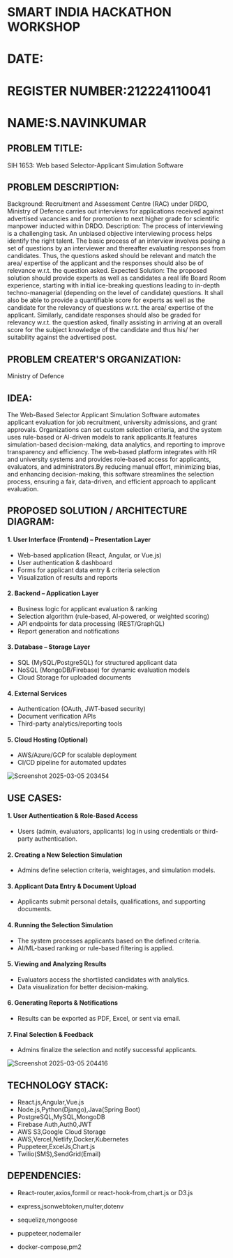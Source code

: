 # SMART INDIA HACKATHON WORKSHOP
# DATE:
# REGISTER NUMBER:212224110041
# NAME:S.NAVINKUMAR

## PROBLEM TITLE:

SIH 1653: Web based Selector-Applicant Simulation Software

## PROBLEM DESCRIPTION:

Background: Recruitment and Assessment Centre (RAC) under DRDO, Ministry of Defence carries out interviews for applications received against advertised vacancies and for promotion to next higher grade for scientific manpower inducted within DRDO. Description: The process of interviewing is a challenging task. An unbiased objective interviewing process helps identify the right talent. The basic process of an interview involves posing a set of questions by an interviewer and thereafter evaluating responses from candidates. Thus, the questions asked should be relevant and match the area/ expertise of the applicant and the responses should also be of relevance w.r.t. the question asked. Expected Solution: The proposed solution should provide experts as well as candidates a real life Board Room experience, starting with initial ice-breaking questions leading to in-depth techno-managerial (depending on the level of candidate) questions. It shall also be able to provide a quantifiable score for experts as well as the candidate for the relevancy of questions w.r.t. the area/ expertise of the applicant. Similarly, candidate responses should also be graded for relevancy w.r.t. the question asked, finally assisting in arriving at an overall score for the subject knowledge of the candidate and thus his/ her suitability against the advertised post.

## PROBLEM CREATER'S ORGANIZATION:

Ministry of Defence

## IDEA:

The Web-Based Selector Applicant Simulation Software automates applicant evaluation for job recruitment, university admissions, and grant approvals. Organizations can set custom selection criteria, and the system uses rule-based or AI-driven models to rank applicants.It features simulation-based decision-making, data analytics, and reporting to improve transparency and efficiency. The web-based platform integrates with HR and university systems and provides role-based access for applicants, evaluators, and administrators.By reducing manual effort, minimizing bias, and enhancing decision-making, this software streamlines the selection process, ensuring a fair, data-driven, and efficient approach to applicant evaluation.

## PROPOSED SOLUTION / ARCHITECTURE DIAGRAM:

#### 1. User Interface (Frontend) – Presentation Layer
  * Web-based application (React, Angular, or Vue.js)
  * User authentication & dashboard
  * Forms for applicant data entry & criteria selection
  * Visualization of results and reports

#### 2. Backend – Application Layer
  * Business logic for applicant evaluation & ranking
  * Selection algorithm (rule-based, AI-powered, or weighted scoring)
  * API endpoints for data processing (REST/GraphQL)
  * Report generation and notifications

#### 3. Database – Storage Layer
  * SQL (MySQL/PostgreSQL) for structured applicant data
  * NoSQL (MongoDB/Firebase) for dynamic evaluation models
  * Cloud Storage for uploaded documents

#### 4. External Services
  * Authentication (OAuth, JWT-based security)
  * Document verification APIs
  * Third-party analytics/reporting tools

#### 5. Cloud Hosting (Optional)
  * AWS/Azure/GCP for scalable deployment
  * CI/CD pipeline for automated updates

![Screenshot 2025-03-05 203454](https://github.com/user-attachments/assets/f99cfc2a-2b28-4a0e-8819-1fb05ce67568)


## USE CASES:

#### 1. User Authentication & Role-Based Access
   * Users (admin, evaluators, applicants) log in using credentials or third-party authentication.

#### 2. Creating a New Selection Simulation
   * Admins define selection criteria, weightages, and simulation models.

#### 3. Applicant Data Entry & Document Upload
   * Applicants submit personal details, qualifications, and supporting documents.

#### 4. Running the Selection Simulation
   * The system processes applicants based on the defined criteria.
   * AI/ML-based ranking or rule-based filtering is applied.

#### 5. Viewing and Analyzing Results
  * Evaluators access the shortlisted candidates with analytics.
  * Data visualization for better decision-making.

#### 6. Generating Reports & Notifications
  * Results can be exported as PDF, Excel, or sent via email.

#### 7. Final Selection & Feedback
  * Admins finalize the selection and notify successful applicants.

![Screenshot 2025-03-05 204416](https://github.com/user-attachments/assets/ff22fe99-675e-4e14-9510-eda61845fe3a)

## TECHNOLOGY STACK:
* React.js,Angular,Vue.js
* Node.js,Python(Django),Java(Spring Boot)
* PostgreSQL,MySQL,MongoDB
* Firebase Auth,Auth0,JWT
* AWS S3,Google Cloud Storage
* AWS,Vercel,Netlify,Docker,Kubernetes
* Puppeteer,ExcelJs,Chart.js
* Twilio(SMS),SendGrid(Email)
  

## DEPENDENCIES:
* React-router,axios,formil or react-hook-from,chart.js or D3.js

* express,jsonwebtoken,multer,dotenv

* sequelize,mongoose

* puppeteer,nodemailer

* docker-compose,pm2


